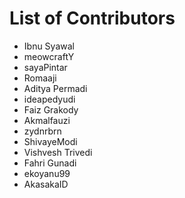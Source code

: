# List of Contributors

- Ibnu Syawal
- meowcraftY
- sayaPintar
- Romaaji
- Aditya Permadi
- ideapedyudi
- Faiz Grakody
- Akmalfauzi
- zydnrbrn
- ShivayeModi
- Vishvesh Trivedi
- Fahri Gunadi
- ekoyanu99
- AkasakaID